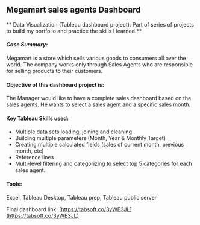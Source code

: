 ## Megamart sales agents Dashboard
** Data Visualization (Tableau dashboard project). Part of series of projects to build my portfolio and practice the skills I learned.**

#### *Case Summary:* 
Megamart is a store which sells various goods to consumers all over the world. The company works only through Sales Agents who are responsible for selling products to their customers. 

#### Objective of this dashboard project is:
The Manager would like to have a complete sales dashboard based on the sales agents. He wants to select a sales agent and a specific sales month. 

#### Key Tableau Skills used:

-   Multiple data sets loading, joining and cleaning
-   Building multiple parameters (Month, Year & Monthly Target)
-   Creating multiple calculated fields (sales of current month, previous month, etc)
-   Reference lines
-   Multi-level filtering and categorizing to select top 5 categories for each sales agent.

#### Tools: 

Excel, Tableau Desktop,  Tableau prep, Tableau public server

Final dashboard link: [https://tabsoft.co/3yWE3JL](https://tabsoft.co/3yWE3JL)
